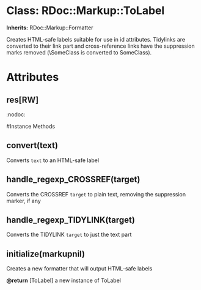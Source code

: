 # Class: RDoc::Markup::ToLabel
**Inherits:** RDoc::Markup::Formatter
    

Creates HTML-safe labels suitable for use in id attributes.  Tidylinks are
converted to their link part and cross-reference links have the suppression
marks removed (\SomeClass is converted to SomeClass).


# Attributes
## res[RW] [](#attribute-i-res)
:nodoc:


#Instance Methods
## convert(text) [](#method-i-convert)
Converts `text` to an HTML-safe label

## handle_regexp_CROSSREF(target) [](#method-i-handle_regexp_CROSSREF)
Converts the CROSSREF `target` to plain text, removing the suppression marker,
if any

## handle_regexp_TIDYLINK(target) [](#method-i-handle_regexp_TIDYLINK)
Converts the TIDYLINK `target` to just the text part

## initialize(markupnil) [](#method-i-initialize)
Creates a new formatter that will output HTML-safe labels

**@return** [ToLabel] a new instance of ToLabel

